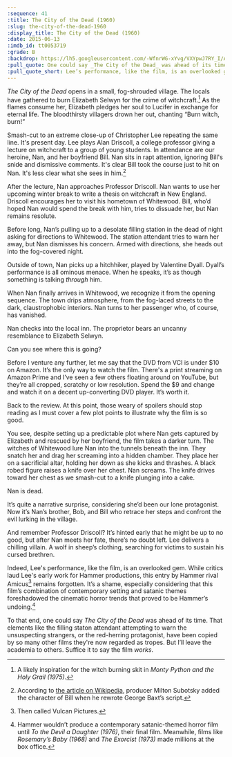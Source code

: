 ```yaml
---
:sequence: 41
:title: The City of the Dead (1960)
:slug: the-city-of-the-dead-1960
:display_title: The City of the Dead (1960)
:date: 2015-06-13
:imdb_id: tt0053719
:grade: B
:backdrop: https://lh5.googleusercontent.com/-WfnrWG-xYvg/VXYpwJ7RY_I/AAAAAAAACz4/Rsx3TqyNK_Q/w1000-rj/the-city-of-the-dead-1960.jpg
:pull_quote: One could say _The City of the Dead_ was ahead of its time. That elements of it would be copied by so many other films they would later be labeled as tropes. But I’ll leave the academia to others. Suffice it to say the film _works_.
:pull_quote_short: Lee’s performance, like the film, is an overlooked gem.
---
```

_The City of the Dead_ opens in a small, fog-shrouded village. The locals have gathered to burn Elizabeth Selwyn for the crime of witchcraft.[^1] As the flames consume her, Elizabeth pledges her soul to Lucifer in exchange for eternal life. The bloodthirsty villagers drown her out, chanting “Burn witch, burn!”

Smash-cut to an extreme close-up of Christopher Lee repeating the same line. It's present day. Lee plays Alan Driscoll, a college professor giving a lecture on witchcraft to a group of young students. In attendance are our heroine, Nan, and her boyfriend Bill. Nan sits in rapt attention, ignoring Bill's snide and dismissive comments. It's clear Bill took the course just to hit on Nan. It's less clear what she sees in him.[^2]

After the lecture, Nan approaches Professor Driscoll. Nan wants to use her upcoming winter break to write a thesis on witchcraft in New England. Driscoll encourages her to visit his hometown of Whitewood. Bill, who’d hoped Nan would spend the break with him, tries to dissuade her, but Nan remains resolute.

Before long, Nan’s pulling up to a desolate filling station in the dead of night asking for directions to Whitewood. The station attendant tries to warn her away, but Nan dismisses his concern. Armed with directions, she heads out into the fog-covered night.

Outside of town, Nan picks up a hitchhiker, played by Valentine Dyall. Dyall’s performance is all ominous menace. When he speaks, it’s as though something is talking _through_ him.

When Nan finally arrives in Whitewood, we recognize it from the opening sequence. The town drips atmosphere, from the fog-laced streets to the dark, claustrophobic interiors. Nan turns to her passenger who, of course, has vanished. 

Nan checks into the local inn. The proprietor bears an uncanny resemblance to Elizabeth Selwyn. 

Can you see where this is going?

Before I venture any further, let me say that the DVD from VCI is under $10 on Amazon. It’s the only way to watch the film. There's a print streaming on Amazon Prime and I’ve seen a few others floating around on YouTube, but they’re all cropped, scratchy or low resolution. Spend the $9 and change and watch it on a decent up-converting DVD player. It’s worth it.

Back to the review. At this point, those weary of spoilers should stop reading as I must cover a few plot points to illustrate why the film is so good.

You see, despite setting up a predictable plot where Nan gets captured by Elizabeth and rescued by her boyfriend, the film takes a darker turn. The witches of Whitewood lure Nan into the tunnels beneath the inn. They snatch her and drag her screaming into a hidden chamber. They place her on a sacrificial altar, holding her down as she kicks and thrashes. A black robed figure raises a knife over her chest. Nan screams. The knife drives toward her chest as we smash-cut to a knife plunging into a cake.

Nan is dead.

It’s quite a narrative surprise, considering she’d been our lone protagonist. Now it’s Nan’s brother, Bob, and Bill who retrace her steps and confront the evil lurking in the village.

And remember Professor Driscoll? It’s hinted early that he might be up to no good, but after Nan meets her fate, there’s no doubt left. Lee delivers a chilling villain. A wolf in sheep’s clothing, searching for victims to sustain his cursed brethren.

Indeed, Lee's performance, like the film, is an overlooked gem. While critics laud Lee's early work for Hammer productions, this entry by Hammer rival Amicus[^3] remains forgotten. It’s a shame, especially considering that this film’s combination of contemporary setting and satanic themes foreshadowed the cinematic horror trends that proved to be Hammer’s undoing.[^4]

To that end, one could say _The City of the Dead_ was ahead of its time. That elements like the filling staton attendant attempting to warn the unsuspecting strangers, or the red-herring protagonist, have been copied by so many other films they're now regarded as tropes. But I’ll leave the academia to others. Suffice it to say the film _works_.

[^1]: A likely inspiration for the witch burning skit in _Monty Python and the Holy Grail (1975)_. 

[^2]: According to [the article on Wikipedia](http://en.wikipedia.org/wiki/The_City_of_the_Dead_(film)), producer Milton Subotsky added the character of Bill when he rewrote George Baxt’s script.

[^3]: Then called Vulcan Pictures.

[^4]: Hammer wouldn’t produce a contemporary satanic-themed horror film until _To the Devil a Daughter (1976)_, their final film. Meanwhile, films like _Rosemary’s Baby (1968)_ and _The Exorcist (1973)_ made millions at the box office.